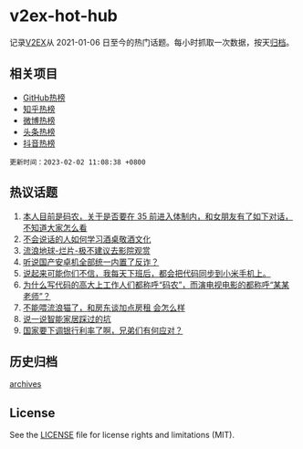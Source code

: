 # v2ex-hot-hub

 记录[V2EX](https://www.v2ex.com/)从 2021-01-06 日至今的热门话题。每小时抓取一次数据，按天[归档](archives)。
 
 ## 相关项目

- [GitHub热榜](https://github.com/snaildev/github-hot-hub)
- [知乎热榜](https://github.com/snaildev/zhihu-hot-hub)
- [微博热榜](https://github.com/snaildev/weibo-hot-hub)
- [头条热榜](https://github.com/snaildev/toutiao-hot-hub)
- [抖音热榜](https://github.com/snaildev/douyin-hot-hub)


 `更新时间：2023-02-02 11:08:38 +0800`

## 热议话题

1. [本人目前是码农，关于是否要在 35 前进入体制内，和女朋友有了如下对话，不知道大家怎么看](https://www.v2ex.com/t/912179)
1. [不会说话的人如何学习酒桌敬酒文化](https://www.v2ex.com/t/912193)
1. [流浪地球-烂片-极不建议去影院观赏](https://www.v2ex.com/t/912411)
1. [听说国产安卓机全部统一内置了反诈？](https://www.v2ex.com/t/912395)
1. [说起来可能你们不信，我每天下班后，都会把代码同步到小米手机上。](https://www.v2ex.com/t/912414)
1. [为什么写代码的高大上工作人们都称呼“码农”，而演电视电影的都称呼“某某老师”？](https://www.v2ex.com/t/912435)
1. [不能喂流浪猫了，和房东谈加点房租 会怎么样](https://www.v2ex.com/t/912210)
1. [说一说智能家居踩过的坑](https://www.v2ex.com/t/912237)
1. [国家要下调银行利率了啊，兄弟们有何应对？](https://www.v2ex.com/t/912216)

## 历史归档

[archives](archives)

## License

See the [LICENSE](LICENSE) file for license rights and limitations (MIT).
